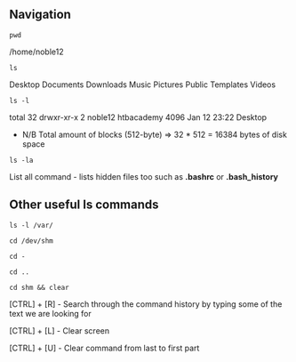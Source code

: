 ## Navigation

`pwd`

/home/noble12

`ls`

Desktop Documents Downloads Music Pictures Public Templates Videos

`ls -l`

total 32
drwxr-xr-x 2 noble12 htbacademy 4096 Jan 12 23:22 Desktop

- N/B Total amount of blocks (512-byte) => 32 * 512 = 16384 bytes of disk space

`ls -la`

List all command - lists hidden files too such as __.bashrc__ or __.bash_history__

## Other useful ls commands

`ls -l /var/`

`cd /dev/shm`

`cd -`

`cd ..`

`cd shm && clear`

[CTRL] + [R] - Search through the command history by typing some of the text we are looking for

[CTRL] + [L] - Clear screen

[CTRL] + [U] - Clear command from last to first part

